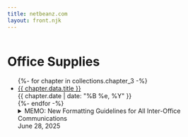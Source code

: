```yaml
---
title: netbeanz.com
layout: front.njk
---
```


   <audio id="background-music" loop>
  <source src="/sound/windowgazing.mp3" type="audio/mpeg" />
</audio>



<div class="list-container">
  <div class="list-column-left">
        <img src="/images/exit.png" alt="" class="end-character">
        <h1 class="office-yellow office-heading">Office Supplies</h1>
        <ul class="sequenced-list">
                {%- for chapter in collections.chapter_3 -%}
                <li>
                <div class="post-link-box">
                <a href=".{{ chapter.url }}" class="vibrate office-yellow-bg">{{ chapter.data.title }}</a>
                </div>
                <div class="post-date-box">{{ chapter.date | date: "%B %e, %Y" }}</div>
                </li>
                {%- endfor -%}

<details>
  <summary>
    <a class="vibrate office-yellow-bg urgent">MEMO: New Formatting Guidelines for All Inter-Office Communications </a>
                <div class="post-date-box">June 28, 2025</div>
  </summary>

### Just a Little Heads up about what's gonna be going on around here in the future, m'kay?

Thanks for opening this memo, EMPLOYEE. I’ll just cut to the chase, there’re gonna be some new rules around here. I’m switching things up and I'm going to enact a new resolution: “SUPREME GUIDELINES FOR FORMATTING AND INFORMATION DENSITY” before the day is done. I’ve updated the look of all posts (except those designated "Heritage Posts" by the "NETBEANZ SOCIETY FOR PRESERVATION AND HERITAGE"), and now the main sort of “FORMAT,” if you will, is going to be a two-column layout, sort of like a newspaper. I’m doing this to increase the INFORMATION DENSITY of the site, and I’m excited to roll out this new change, along with the brand-new “POST-ITs” Tool (visible above).

In the future, information will be much denser, and you will have to use a magnifying glass to read posters, for example, like spies did during the Cold War to read sensitive intel. Read more about [Microdots](https://en.wikipedia.org/wiki/Microdot).

It’s going to be great. It’s gonna be dense. Thanks for your attention, F.O.N.s (Fans of Netbeanz). 

        </details>

        </ul>





<details>
  <summary><a class="vibrate">A Lens to remember</a></summary>
   <iframe 
                class="responsive-iframe"
                id="embedded-video"
                src="https://www.youtube-nocookie.com/embed/j-15VQI0suQ?enablejsapi=1&modestbranding=1&rel=0&color=white" 
                title="A Lens to Remember" 
                frameborder="0" 
                allowfullscreen></iframe>
        </details>
      





                <img src="/images/sfdude.png" alt="" class="end-character">

                <h1 class="firebrick">A Trip to San Francisco</h1>
                <div class="chapter-byline">
       <h2 class="firebrick">Chapter 2</h2>
        <h2 class="firebrick">by {{ authors.riley.name }}</h4>
       </div>

    <ul class="sequenced-list">
      {%- for chapter in collections.chapter_2 -%}
      <li>
        <div class="post-link-box">
          <a href=".{{ chapter.url }}" class="vibrate firebrick-bg gainsboro">{{ chapter.data.title }}</a>
        </div>
        <div class="post-date-box">{{ chapter.date | date: "%B %e, %Y" }}</div>
      </li>
      {%- endfor -%}
    </ul>







                <img src="/images/pinto.png" alt="" class="end-character">

          <h1>Welcome to Netbeanz</h1>
               <div class="chapter-byline">
       <h2>Chapter 1</h2>
        <h2>By {{ authors.riley.name }}</h4>
        </div>
    <ul class="sequenced-list">
      {%- for chapter in collections.chapter_1 -%}
      <li>
        <div class="post-link-box">
          <a href=".{{ chapter.url }}" class="vibrate">{{ chapter.data.title }}</a>
        </div>
        <div class="post-date-box">{{ chapter.date | date: "%B %e, %Y" }}</div>
      </li>
      {%- endfor -%}
    </ul>
  </div>

</div>









